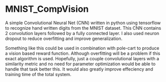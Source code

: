 # MNIST_CompVision

A simple Convolutional Neural Net (CNN) written in python using tensorflow to recognize hand written digits from the MNIST dataset. This CNN contains 2 convolution layers followed by a fully connected layer. I also used neuron dropout to reduce overfitting and improve generalization. 

Something like this could be used in combination with pole-cart to produce a vision based reward function. Although overfitting will be a problem if this exact algorithm is used. Hopefully, just a couple convolutional layers with a similarity metric and no need for parameter optimization would be able to handle that task better this. It would also greatly improve effeciency and training time of the total system. 
